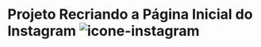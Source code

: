 # Projeto Recriando a Página Inicial do Instagram ![icone-instagram](https://user-images.githubusercontent.com/91577075/173858469-de0f3417-fc34-4dec-b860-6e1fcc9d2f17.png)
